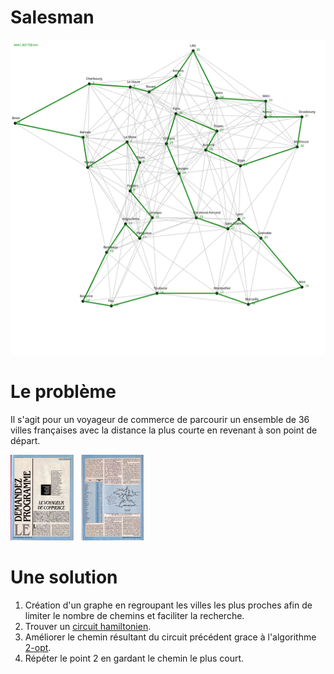 # Salesman

<img src = "salesman.svg" alt="Tour de France"/>

# Le problème
Il s'agit pour un voyageur de commerce de parcourir un ensemble de 36 villes françaises avec la distance la plus courte en revenant à son point de départ.

<img src = "svm/SVM_41_p0075.JPG" width="20%"> &nbsp; <img src = "svm/SVM_41_p0076.JPG" width="20%">

# Une solution
1. Création d'un graphe en regroupant les villes les plus proches afin de limiter le nombre de chemins et faciliter la recherche.
2. Trouver un [circuit hamiltonien](https://fr.wikipedia.org/wiki/Graphe_hamiltonien).
3. Améliorer le chemin résultant du circuit précédent grace à l'algorithme [2-opt](https://fr.wikipedia.org/wiki/2-opt).
4. Répéter le point 2 en gardant le chemin le plus court.
